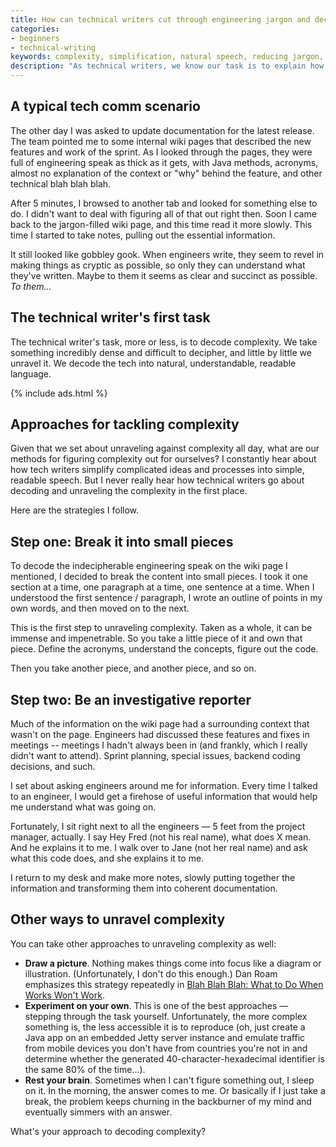 ```yaml
---
title: How can technical writers cut through engineering jargon and decode complex information?
categories:
- beginners
- technical-writing
keywords: complexity, simplification, natural speech, reducing jargon, plain speech, cryptic engineers
description: "As technical writers, we know our task is to explain how complex products work through simple, easy-to-understand language. But before you can explain something, you first have to decode that complexity for yourself. You can decode complexity by approaching it piece by piece, asking engineers for details, drawing pictures, experimenting, and more."
---
```


## A typical tech comm scenario

The other day I was asked to update documentation for the latest release. The team pointed me to some internal wiki pages that described the new features and work of the sprint. As I looked through the pages, they were full of engineering speak as thick as it gets, with Java methods, acronyms, almost no explanation of the context or "why" behind the feature, and other technical blah blah blah.

After 5 minutes, I browsed to another tab and looked for something else to do. I didn't want to deal with figuring all of that out right then. Soon I came back to the jargon-filled wiki page, and this time read it more slowly. This time I started to take notes, pulling out the essential information.

It still looked like gobbley gook. When engineers write, they seem to revel in making things as cryptic as possible, so only they can understand what they've written. Maybe to them it seems as clear and succinct as possible. *To them...*

## The technical writer's first task

The technical writer's task, more or less, is to decode complexity. We take something incredibly dense and difficult to decipher, and little by little we unravel it. We decode the tech into natural, understandable, readable language.

{% include ads.html %}

## Approaches for tackling complexity

Given that we set about unraveling against complexity all day, what are our methods for figuring complexity out for ourselves? I constantly hear about how tech writers simplify complicated ideas and processes into simple, readable speech. But I never really hear how technical writers go about decoding and unraveling the complexity in the first place.

Here are the strategies I follow.

## Step one: Break it into small pieces

To decode the indecipherable engineering speak on the wiki page I mentioned, I decided to break the content into small pieces. I took it one section at a time, one paragraph at a time, one sentence at a time. When I understood the first sentence / paragraph, I wrote an outline of points in my own words, and then moved on to the next.

 This is the first step to unraveling complexity. Taken as a whole, it can be immense and impenetrable. So you take a little piece of it and own that piece. Define the acronyms, understand the concepts, figure out the code.

Then you take another piece, and another piece, and so on.

## Step two: Be an investigative reporter

Much of the information on the wiki page had a surrounding context that wasn't on the page. Engineers had discussed these features and fixes in meetings -- meetings I hadn't always been in (and frankly, which I really didn't want to attend). Sprint planning, special issues, backend coding decisions, and such.

I set about asking engineers around me for information. Every time I talked to an engineer, I would get a firehose of useful information that would help me understand what was going on.

Fortunately, I sit right next to all the engineers &mdash; 5 feet from the project manager, actually. I say Hey Fred (not his real name), what does X mean. And he explains it to me. I walk over to Jane (not her real name) and ask what this code does, and she explains it to me.

I return to my desk and make more notes, slowly putting together the information and transforming them into coherent documentation.

## Other ways to unravel complexity

You can take other approaches to unraveling complexity as well:

* **Draw a picture**. Nothing makes things come into focus like a diagram or illustration. (Unfortunately, I don't do this enough.) Dan Roam emphasizes this strategy repeatedly in [Blah Blah Blah: What to Do When Works Won't Work](http://www.amazon.com/Blah-What-When-Words-Dont/dp/1591844592).
* **Experiment on your own**. This is one of the best approaches &mdash; stepping through the task yourself. Unfortunately, the more complex something is, the less accessible it is to reproduce (oh, just create a Java app on an embedded Jetty server instance and emulate traffic from mobile devices you don't have from countries you're not in and determine whether the generated 40-character-hexadecimal identifier is the same 80% of the time...).
* **Rest your brain**. Sometimes when I can't figure something out, I sleep on it. In the morning, the answer comes to me. Or basically if I just take a break, the problem keeps churning in the backburner of my mind and eventually simmers with an answer.

What's your approach to decoding complexity?
